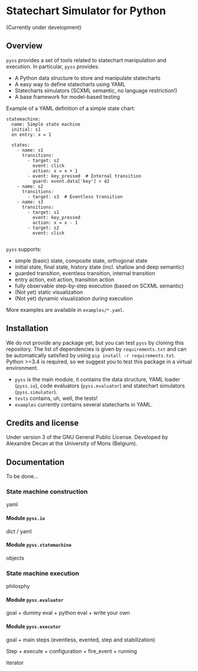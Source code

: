 # Statechart Simulator for Python

(Currently under development)

## Overview

`pyss` provides a set of tools related to statechart manipulation and execution.
In particular, `pyss` provides:
 - A Python data structure to store and manipulate statecharts
 - A easy way to define statecharts using YAML
 - Statecharts simulators (SCXML semantic, no language restriction!)
 - A base framework for model-based testing

Example of a YAML definition of a simple state chart:
```
statemachine:
  name: Simple state machine
  initial: s1
  on entry: x = 1

  states:
    - name: s1
      transitions:
        - target: s2
          event: click
          action: x = x + 1
        - event: key_pressed  # Internal transition
          guard: event.data['key'] > 42
    - name: s2
      transitions: 
        - target: s3  # Eventless transition
    - name: s3
      transitions:
        - target: s1
          event: key_pressed
          action: x = x - 1
        - target: s2
          event: click
          
```

`pyss` supports:
 - simple (basic) state, composite state, orthogonal state
 - initial state, final state, history state (incl. shallow and deep semantic)
 - guarded transition, eventless transition, internal transition
 - entry action, exit action, transition action
 - fully observable step-by-step execution (based on SCXML semantic)
 - (Not yet) static visualization
 - (Not yet) dynamic visualization during execution

More examples are available in `examples/*.yaml`.


## Installation

We do not provide any package yet, but you can test `pyss` by cloning this repository.
The list of dependencies is given by `requirements.txt` and can be automatically satisfied by using `pip install -r requirements.txt`.
Python >=3.4 is required, so we suggest you to test this package in a virtual environment.

 - `pyss` is the main module, it contains the data structure,
 YAML loader (`pyss.io`), code evaluators (`pyss.evaluator`) and statechart simulators (`pyss.simulator`).
 - `tests` contains, uh, well, the tests!
 - `examples` currently contains several statecharts in YAML.


## Credits and license

Under version 3 of the GNU General Public License.
Developed by Alexandre Decan at the University of Mons (Belgium).

## Documentation

To be done...

### State machine construction

yaml


#### Module `pyss.io`

dict / yaml

#### Module `pyss.statemachine`

objects


### State machine execution

philosphy


#### Module `pyss.evaluator`

goal + dummy eval + python eval + write your own

#### Module `pyss.executor`

goal + main steps (eventless, evented, step and stabilization)

Step + execute + configuration + fire_event + running

iterator